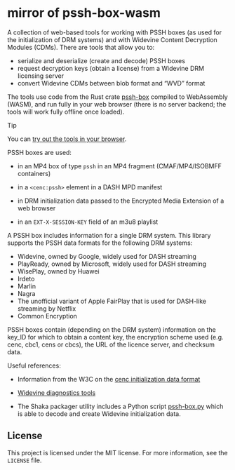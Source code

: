# mirror of pssh-box-wasm

A collection of web-based tools for working with PSSH boxes (as used for the initialization of DRM
systems) and with Widevine Content Decryption Modules (CDMs). There are tools that allow you to:

- serialize and deserialize (create and decode) PSSH boxes
- request decryption keys (obtain a license) from a Widevine DRM licensing server
- convert Widevine CDMs between blob format and “WVD” format

The tools use code from the Rust crate [pssh-box](https://crates.io/crates/pssh-box) compiled to
WebAssembly (WASM), and run fully in your web browser (there is no server backend; the tools will work fully
offline once loaded).

> [!TIP]
> You can [try out the tools in your browser](https://kereminggat.github.io/pssh-box-wasm/). 


PSSH boxes are used:

- in an MP4 box of type `pssh` in an MP4 fragment (CMAF/MP4/ISOBMFF containers)

- in a `<cenc:pssh>` element in a DASH MPD manifest

- in DRM initialization data passed to the Encrypted Media Extension of a web browser

- in an `EXT-X-SESSION-KEY` field of an m3u8 playlist


A PSSH box includes information for a single DRM system. This library supports the PSSH data formats
for the following DRM systems:

- Widevine, owned by Google, widely used for DASH streaming
- PlayReady, owned by Microsoft, widely used for DASH streaming
- WisePlay, owned by Huawei
- Irdeto
- Marlin
- Nagra
- The unofficial variant of Apple FairPlay that is used for DASH-like streaming by Netflix
- Common Encryption

PSSH boxes contain (depending on the DRM system) information on the key_ID for which to obtain a
content key, the encryption scheme used (e.g. cenc, cbc1, cens or cbcs), the URL of the licence
server, and checksum data.



Useful references: 

- Information from the W3C on the [cenc initialization data format](https://www.w3.org/TR/eme-initdata-cenc/)

- [Widevine diagnostics tools](https://integration.widevine.com/diagnostics) 

- The Shaka packager utility includes a Python script
  [pssh-box.py](https://github.com/shaka-project/shaka-packager/blob/main/packager/tools/pssh/pssh-box.py)
  which is able to decode and create Widevine initialization data.



## License

This project is licensed under the MIT license. For more information, see the `LICENSE` file.
